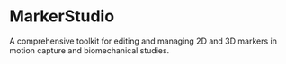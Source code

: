 # MarkerStudio
A comprehensive toolkit for editing and managing 2D and 3D markers in motion capture and biomechanical studies.
